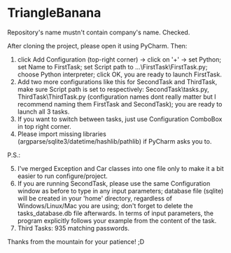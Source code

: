 # TriangleBanana
Repository's name mustn't contain company's name. Checked.

After cloning the project, please open it using PyCharm. Then:
1. click Add Configuration (top-right corner) -> click on '+' -> set Python; set Name to FirstTask; set Script path to ...\FirstTask\FirstTask.py; choose Python interpreter; click OK, you are ready to launch FirstTask.
2. Add two more configurations like this for SecondTask and ThirdTask, make sure Script path is set to respectively: SecondTask\tasks.py, ThirdTask\ThirdTask.py (configuration names dont really matter but I recommend naming them FirstTask and SecondTask); you are ready to launch all 3 tasks.
3. If you want to switch between tasks, just use Configuration ComboBox in top right corner.
4. Please import missing libraries (argparse/sqlite3/datetime/hashlib/pathlib) if PyCharm asks you to.

P.S.:

5. I've merged Exception and Car classes into one file only to make it a bit easier to run configure/project.
6. If you are running SecondTask, please use the same Configuration window as before to type in any input parameters; database file (sqlite) will be created in your 'home' directory, regardless of Windows/Linux/Mac you are using; don't forget to delete the tasks_database.db file afterwards. In terms of input parameters, the program explicitly follows your example from the content of the task. 
7. Third Tasks: 935 matching passwords.

Thanks from the mountain for your patience! ;D
